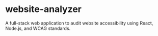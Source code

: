 # website-analyzer
A full-stack web application to audit website accessibility using React, Node.js, and WCAG standards.
